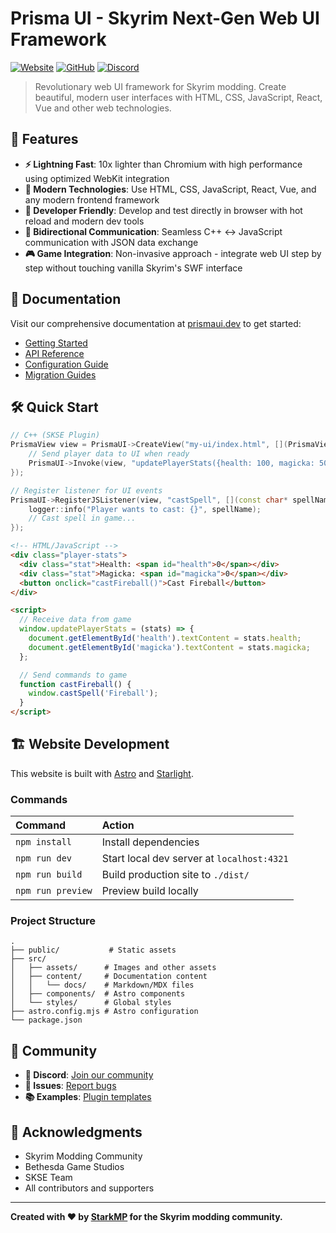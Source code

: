 # Prisma UI - Skyrim Next-Gen Web UI Framework

[![Website](https://img.shields.io/website?url=https%3A%2F%2Fprismaui.dev)](https://prismaui.dev)
[![GitHub](https://img.shields.io/github/license/PrismaUI-SKSE/prismaui-website)](https://github.com/PrismaUI-SKSE/prismaui-website)
[![Discord](https://img.shields.io/discord/your-discord-id?label=Discord&logo=discord)](https://discord.gg/bawdketrFX)

> Revolutionary web UI framework for Skyrim modding. Create beautiful, modern user interfaces with HTML, CSS, JavaScript, React, Vue and other web technologies.

## 🚀 Features

- **⚡ Lightning Fast**: 10x lighter than Chromium with high performance using optimized WebKit integration
- **🎨 Modern Technologies**: Use HTML, CSS, JavaScript, React, Vue, and any modern frontend framework
- **🔧 Developer Friendly**: Develop and test directly in browser with hot reload and modern dev tools
- **🔄 Bidirectional Communication**: Seamless C++ ↔ JavaScript communication with JSON data exchange
- **🎮 Game Integration**: Non-invasive approach - integrate web UI step by step without touching vanilla Skyrim's SWF interface

## 📖 Documentation

Visit our comprehensive documentation at [prismaui.dev](https://prismaui.dev) to get started:

- [Getting Started](https://prismaui.dev/getting-started/introduction/)
- [API Reference](https://prismaui.dev/api/)
- [Configuration Guide](https://prismaui.dev/configuration/)
- [Migration Guides](https://prismaui.dev/guides/)

## 🛠️ Quick Start

```cpp
// C++ (SKSE Plugin)
PrismaView view = PrismaUI->CreateView("my-ui/index.html", [](PrismaView view) {
    // Send player data to UI when ready
    PrismaUI->Invoke(view, "updatePlayerStats({health: 100, magicka: 50})");
});

// Register listener for UI events
PrismaUI->RegisterJSListener(view, "castSpell", [](const char* spellName) {
    logger::info("Player wants to cast: {}", spellName);
    // Cast spell in game...
});
```

```html
<!-- HTML/JavaScript -->
<div class="player-stats">
  <div class="stat">Health: <span id="health">0</span></div>
  <div class="stat">Magicka: <span id="magicka">0</span></div>
  <button onclick="castFireball()">Cast Fireball</button>
</div>

<script>
  // Receive data from game
  window.updatePlayerStats = (stats) => {
    document.getElementById('health').textContent = stats.health;
    document.getElementById('magicka').textContent = stats.magicka;
  };

  // Send commands to game
  function castFireball() {
    window.castSpell('Fireball');
  }
</script>
```

## 🏗️ Website Development

This website is built with [Astro](https://astro.build) and [Starlight](https://starlight.astro.build/).

### Commands

| Command           | Action                                     |
| :---------------- | :----------------------------------------- |
| `npm install`     | Install dependencies                       |
| `npm run dev`     | Start local dev server at `localhost:4321` |
| `npm run build`   | Build production site to `./dist/`         |
| `npm run preview` | Preview build locally                      |

### Project Structure

```
.
├── public/           # Static assets
├── src/
│   ├── assets/      # Images and other assets
│   ├── content/     # Documentation content
│   │   └── docs/    # Markdown/MDX files
│   ├── components/  # Astro components
│   └── styles/      # Global styles
├── astro.config.mjs # Astro configuration
└── package.json
```

## 🤝 Community

- **💬 Discord**: [Join our community](https://discord.gg/bawdketrFX)
- **🐛 Issues**: [Report bugs](https://github.com/orgs/PrismaUI-SKSE/discussions)
- **📚 Examples**: [Plugin templates](https://github.com/PrismaUI-SKSE/PrismaUI-Example-Plugin)

## 🙏 Acknowledgments

- Skyrim Modding Community
- Bethesda Game Studios
- SKSE Team
- All contributors and supporters

---

**Created with ❤️ by [StarkMP](https://github.com/StarkMP) for the Skyrim modding community.**
